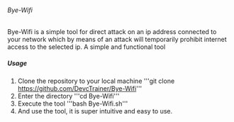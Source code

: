 ###### Bye-Wifi
Bye-Wifi is a simple tool for direct attack on an ip address connected to your network which by means of an attack will temporarily prohibit internet access to the selected ip. A simple and functional tool

##### Usage
1. Clone the repository to your local machine
      '''git clone https://github.com/DevcTrainer/Bye-Wifi'''
2. Enter the directory
  '''cd Bye-Wifi'''
3. Execute the tool
    '''bash Bye-Wifi.sh'''
4. And use the tool, it is super intuitive and easy to use.
